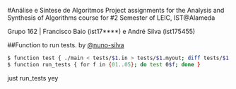 #Análise e Síntese de Algoritmos
Project assignments for the Analysis and Synthesis of Algorithms course for #2 Semester of LEIC, IST@Alameda

Grupo 162 | Francisco Baio (ist17****) e André Silva (ist175455)


##Function to run tests. by [@nuno-silva]
```sh
$ function test { ./main < tests/$1.in > tests/$1.myout; diff tests/$1.myout tests/$1.out; }
$ function run_tests { for f in {01..05}; do test 0$f; done }
```


just run_tests
yey




[@nuno-silva]:https://github.com/nuno-silva
